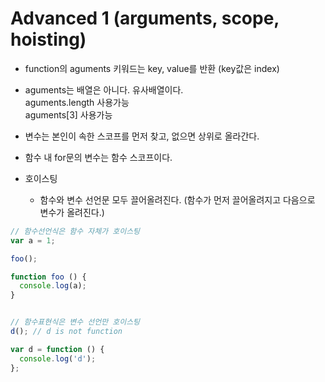 # Advanced 1 (arguments, scope, hoisting)

* function의 aguments 키워드는 key, value를 반환 (key값은 index)
* aguments는 배열은 아니다. 유사배열이다.  
  aguments.length 사용가능  
  aguments[3] 사용가능

* 변수는 본인이 속한 스코프를 먼저 찾고, 없으면 상위로 올라간다.

* 함수 내 for문의 변수는 함수 스코프이다.

* 호이스팅
  * 함수와 변수 선언문 모두 끌어올려진다. (함수가 먼저 끌어올려지고 다음으로 변수가 올려진다.)

```javascript
// 함수선언식은 함수 자체가 호이스팅
var a = 1;

foo();

function foo () {
  console.log(a);
}


// 함수표현식은 변수 선언만 호이스팅
d(); // d is not function

var d = function () {
  console.log('d');
};
```
